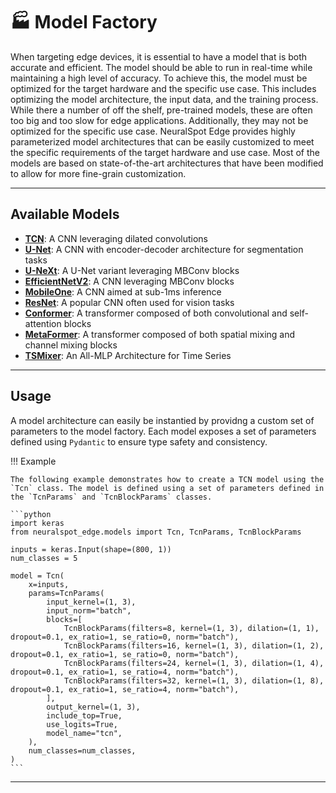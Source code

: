 # :factory: Model Factory

When targeting edge devices, it is essential to have a model that is both accurate and efficient. The model should be able to run in real-time while maintaining a high level of accuracy. To achieve this, the model must be optimized for the target hardware and the specific use case. This includes optimizing the model architecture, the input data, and the training process. While there a number of off the shelf, pre-trained models, these are often too big and too slow for edge applications. Additionally, they may not be optimized for the specific use case. NeuralSpot Edge provides highly parameterized model architectures that can be easily customized to meet the specific requirements of the target hardware and use case. Most of the models are based on state-of-the-art architectures that have been modified to allow for more fine-grain customization.

---

## Available Models

- **[TCN](./tcn.md)**: A CNN leveraging dilated convolutions
- **[U-Net](./unet.md)**: A CNN with encoder-decoder architecture for segmentation tasks
- **[U-NeXt](./unext.md)**: A U-Net variant leveraging MBConv blocks
- **[EfficientNetV2](./efficientnet.md)**: A CNN leveraging MBConv blocks
- **[MobileOne](./mobileone.md)**: A CNN aimed at sub-1ms inference
- **[ResNet](./resnet.md)**: A popular CNN often used for vision tasks
- **[Conformer](./conformer.md)**: A transformer composed of both convolutional and self-attention blocks
- **[MetaFormer](./metaformer.md)**: A transformer composed of both spatial mixing and channel mixing blocks
- **[TSMixer](./tsmixer.md)**: An All-MLP Architecture for Time Series

---

## Usage

A model architecture can easily be instantied by providng a custom set of parameters to the model factory. Each model exposes a set of parameters defined using `Pydantic` to ensure type safety and consistency.


!!! Example

    The following example demonstrates how to create a TCN model using the `Tcn` class. The model is defined using a set of parameters defined in the `TcnParams` and `TcnBlockParams` classes.

    ```python
    import keras
    from neuralspot_edge.models import Tcn, TcnParams, TcnBlockParams

    inputs = keras.Input(shape=(800, 1))
    num_classes = 5

    model = Tcn(
        x=inputs,
        params=TcnParams(
            input_kernel=(1, 3),
            input_norm="batch",
            blocks=[
                TcnBlockParams(filters=8, kernel=(1, 3), dilation=(1, 1), dropout=0.1, ex_ratio=1, se_ratio=0, norm="batch"),
                TcnBlockParams(filters=16, kernel=(1, 3), dilation=(1, 2), dropout=0.1, ex_ratio=1, se_ratio=0, norm="batch"),
                TcnBlockParams(filters=24, kernel=(1, 3), dilation=(1, 4), dropout=0.1, ex_ratio=1, se_ratio=4, norm="batch"),
                TcnBlockParams(filters=32, kernel=(1, 3), dilation=(1, 8), dropout=0.1, ex_ratio=1, se_ratio=4, norm="batch"),
            ],
            output_kernel=(1, 3),
            include_top=True,
            use_logits=True,
            model_name="tcn",
        ),
        num_classes=num_classes,
    )
    ```

---
